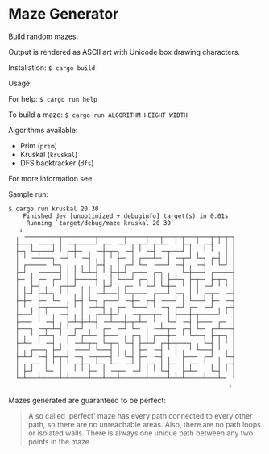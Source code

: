 # Maze Generator
Build random mazes.

Output is rendered as ASCII art with Unicode box drawing characters.

Installation:
`$ cargo build`

Usage:

For help: `$ cargo run help`

To build a maze: `$ cargo run ALGORITHM HEIGHT WIDTH`

Algorithms available:
- Prim (`prim`)
- Kruskal (`kruskal`)
- DFS backtracker (`dfs`)


For more information see [](https://en.wikipedia.org/wiki/Maze_generation_algorithm)

Sample run:

```
$ cargo run kruskal 20 30
    Finished dev [unoptimized + debuginfo] target(s) in 0.01s
     Running `target/debug/maze kruskal 20 30`
   ↓
  ╷ ╶─────────┬─────────┬───────┬─────┬───┬───┬─┬───┬───┬─┬─┬─┐
  ├───┐ ╶───┐ │ ╶─┬─────┘ ┌─╴ ╶─┘ ╷ ┌─┘ ┌─┴─╴ ╵ ├─┐ ╵ ┌─┤ ╵ │ │
  ├─┐ └─┬───┘ ╵ ┌─┼─╴ ╷ ╶─┼─┬─┐ ╶─┤ ╵ ╶─┤ ╶─┬───┘ │ ╷ ╵ ╵ ╷ │ │
  │ ╵ ╶─┴───┐ ╶─┘ ╵ ╶─┤ ╷ │ ╵ ├─╴ │ ┌───┴─╴ │ ╶─┬─┘ └─┐ ┌─┤ │ │
  │ ┌─────╴ └─┐ ╷ ╷ ╷ │ ├─┤ ╷ │ ┌─┘ └─╴ ╶───┘ ╶─┤ ╷ ╶─┤ ╵ └─┘ │
  ├─┘ ╷ ╶─────┤ │ │ └─┴─┤ ╵ ├─┼─┘ ┌───╴ ┌─┐ ╷ ╷ └─┼───┘ ┌─────┤
  ├─╴ │ ┌─╴ ┌─┘ │ ├─────┤ ╷ │ └───┘ ┌─┐ │ │ ├─┴─┐ ├─┬─╴ ├─┬─┐ │
  │ ╷ ├─┤ ╷ ╵ ┌─┼─┘ ╷ ╷ ╵ ├─┘ ╷ ┌─╴ ╵ └─┘ └─┼─┐ ╵ │ │ ╶─┘ ╵ ╵ │
  │ ├─┘ ├─┴─┐ ╵ ╵ ╷ │ │ ╶─┴───┤ └─┬───╴ ┌───┘ ├─┐ │ ╵ ┌─┬─╴ ╶─┤
  ├─┼─╴ ├─╴ └─╴ ╷ ├─┤ └─┐ ┌───┘ ╶─┼─╴ ┌─┤ ╶───┘ │ └───┘ ├─╴ ╶─┤
  │ ╵ ╷ ├─┬─────┤ ╵ │ ╶─┴─┤ ╷ ┌─╴ └───┘ ╵ ╶─┐ ┌─┘ ┌─╴ ╶─┘ ╷ ┌─┤
  ├───┘ │ ╵ ╷ ╶─┤ ╷ │ ╷ ┌─┴─┼─┘ ╷ ╶─┬───┬─╴ │ ├───┼─┬─────┘ ╵ │
  ├───╴ ╵ ╶─┤ ╷ ├─┴─┼─┴─┤ ╶─┴───┼─┬─┴─╴ ╵ ╷ └─┘ ╶─┤ ├───╴ ┌─╴ │
  ├───┐ ╶─┬─┴─┤ ╵ ┌─┘ ╷ ╵ ┌─╴ ╶─┘ └─╴ ╷ ╶─┴─┬─╴ ┌─┤ └─╴ ┌─┴───┤
  │ ╷ ╵ ┌─┴─┐ ╵ ┌─┘ ┌─┴─╴ ├───╴ ╷ ┌─┐ │ ┌───┼─╴ ╵ └───┐ ├─┬─┐ │
  ├─┴─╴ ╵ ╶─┤ ╷ ╵ ╶─┴─┬─┐ └─┬─┐ └─┤ ├─┴─┘ ┌─┼─┬───┐ ╷ └─┤ │ ╵ │
  │ ╷ ┌───┐ ├─┘ ╷ ╶───┘ └───┤ │ ╷ │ ├─╴ ╶─┤ ╵ │ ╷ ╵ └───┤ ╵ ╷ │
  ├─┴─┘ ╶─┤ ├─┬─┤ ╶─┐ ╶─┬───┤ ╵ └─┤ ├─╴ ╶─┤ ╷ ╵ ├───╴ ┌─┘ ╷ └─┤
  │ ╷ ┌─╴ │ ╵ │ ╵ ┌─┼─┐ └─┐ └─╴ ╶─┘ │ ┌─┐ │ ├─╴ │ ┌─╴ ╵ ╷ │ ┌─┤
  │ ├─┘ ╷ └─╴ │ ╷ ╵ ╵ ├─╴ │ ╶─┬─╴ ╶─┘ │ ╵ └─┤ ╷ ├─┴─╴ ╷ └─┤ ╵ │
  └─┴───┴─────┴─┴─────┴───┴───┴───────┴─────┴─┴─┴─────┴───┴─╴ ╵
                                                             ↓

```

Mazes generated are guaranteed to be perfect:

> A so called 'perfect' maze has every path connected to every other path, so there are no unreachable areas. Also, there are no path loops or isolated walls. There is always one unique path between any two points in the maze.
